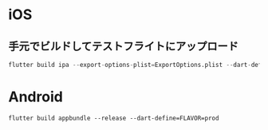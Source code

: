 # iOS

## 手元でビルドしてテストフライトにアップロード

```s
flutter build ipa --export-options-plist=ExportOptions.plist --dart-define=FLAVOR=prod
```

# Android

```
flutter build appbundle --release --dart-define=FLAVOR=prod
```
